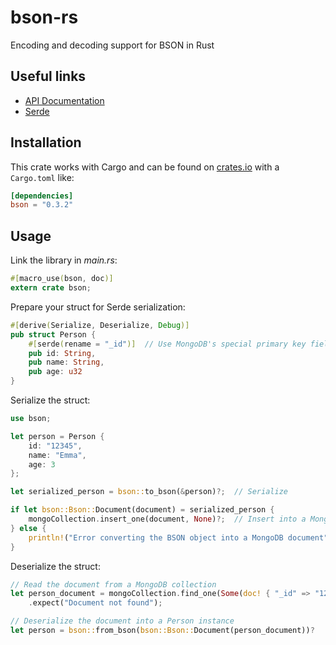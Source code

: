 # bson-rs

Encoding and decoding support for BSON in Rust

## Useful links
- [API Documentation](https://docs.rs/bson/)
- [Serde](https://serde.rs/)

## Installation
This crate works with Cargo and can be found on
[crates.io](https://crates.io/crates/bson) with a `Cargo.toml` like:

```toml
[dependencies]
bson = "0.3.2"
```
## Usage
Link the library in _main.rs_:
```rust
#[macro_use(bson, doc)]
extern crate bson;
```

Prepare your struct for Serde serialization:
```rust
#[derive(Serialize, Deserialize, Debug)]
pub struct Person {
    #[serde(rename = "_id")]  // Use MongoDB's special primary key field name when serializing
    pub id: String,
    pub name: String,
    pub age: u32
}
```

Serialize the struct:
```rust
use bson;

let person = Person {
    id: "12345",
    name: "Emma",
    age: 3
};

let serialized_person = bson::to_bson(&person)?;  // Serialize

if let bson::Bson::Document(document) = serialized_person {
    mongoCollection.insert_one(document, None)?;  // Insert into a MongoDB collection
} else {
    println!("Error converting the BSON object into a MongoDB document");
}
```

Deserialize the struct:
```rust
// Read the document from a MongoDB collection
let person_document = mongoCollection.find_one(Some(doc! { "_id" => "12345" }), None)?
    .expect("Document not found");

// Deserialize the document into a Person instance
let person = bson::from_bson(bson::Bson::Document(person_document))?
```
